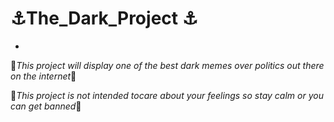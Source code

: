 # ⚓The_Dark_Project ⚓
-
🎱*This project will display one of the best dark memes over politics out there on the internet*🎱

🎱*This project is not intended tocare about your feelings so stay calm or you can  get banned*🎱